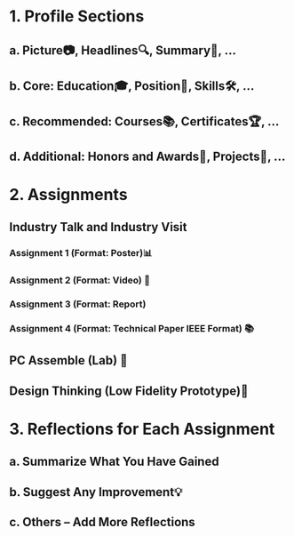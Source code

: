 # 1. Profile Sections

##       a. Picture📷, Headlines🔍, Summary📝, …
##       b. Core: Education🎓, Position👔, Skills🛠️, …
##       c. Recommended: Courses📚, Certificates🏆, …
##       d. Additional: Honors and Awards🏅, Projects🚀, …

# 2. Assignments

## Industry Talk and Industry Visit
###       Assignment 1 (Format: Poster)📊
###       Assignment 2 (Format: Video) 🎥
###       Assignment 3 (Format: Report) 
###       Assignment 4 (Format: Technical Paper IEEE Format) 📚

## PC Assemble (Lab) 📝

## Design Thinking (Low Fidelity Prototype)🎨

# 3. Reflections for Each Assignment
##       a. Summarize What You Have Gained
##       b. Suggest Any Improvement💡
##       c. Others – Add More Reflections
